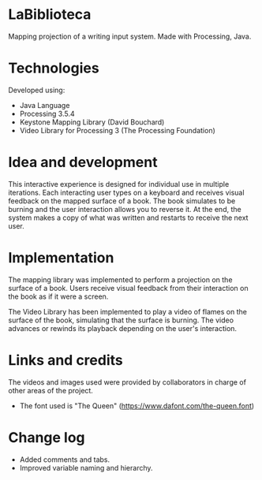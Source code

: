 # LaBiblioteca

Mapping projection of a writing input system. Made with Processing, Java.

# Technologies

Developed using:
- Java Language
- Processing 3.5.4
- Keystone Mapping Library (David Bouchard)
- Video Library for Processing 3 (The Processing Foundation)

# Idea and development

This interactive experience is designed for individual use in multiple iterations. 
Each interacting user types on a keyboard and receives visual feedback on the mapped surface of a book. 
The book simulates to be burning and the user interaction allows you to reverse it.
At the end, the system makes a copy of what was written and restarts to receive the next user.

# Implementation

The mapping library was implemented to perform a projection on the surface of a book.
Users receive visual feedback from their interaction on the book as if it were a screen.

The Video Library has been implemented to play a video of flames on the surface of the book, simulating that the surface is burning.
The video advances or rewinds its playback depending on the user's interaction.

# Links and credits

The videos and images used were provided by collaborators in charge of other areas of the project.
- The font used is "The Queen" (https://www.dafont.com/the-queen.font)

# Change log

- Added comments and tabs. 
- Improved variable naming and hierarchy.
